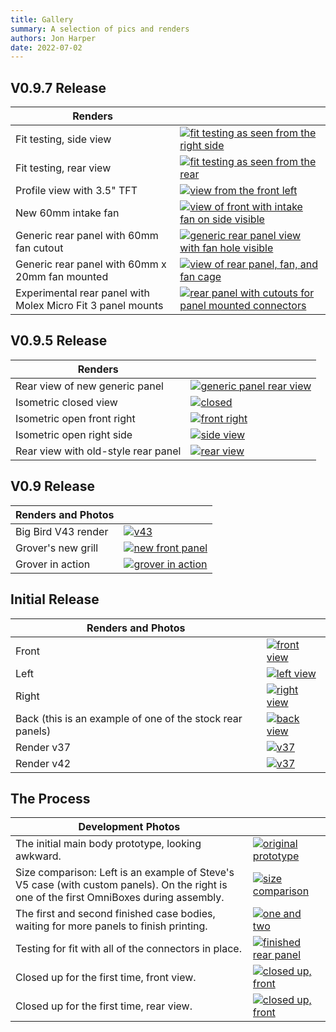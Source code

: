 ```yaml
---
title: Gallery
summary: A selection of pics and renders
authors: Jon Harper
date: 2022-07-02
---
```



## V0.9.7 Release
| Renders               |   |
|-----------------------|---|
| Fit testing, side view | [![fit testing as seen from the right side][26]][26]
| Fit testing, rear view | [![fit testing as seen from the rear][27]][27]
| Profile view with 3.5" TFT | [![view from the front left][24]][24] |
| New 60mm intake fan   | [![view of front with intake fan on side visible][25]][25]
| Generic rear panel with 60mm fan cutout | [![generic rear panel view with fan hole visible][22]][22] |
| Generic rear panel with 60mm x 20mm fan mounted | [![view of rear panel, fan, and fan cage][23]][23]
| Experimental rear panel with Molex Micro Fit 3 panel mounts | [![rear panel with cutouts for panel mounted connectors][21]][21] |

## V0.9.5 Release
| Renders               |   |
|-----------------------|---|
| Rear view of new generic panel | [![generic panel rear view][20]][20]
| Isometric closed view | [![closed][19]][19] |
| Isometric open front right  | [![front right][18]][18] |
| Isometric open right side   | [![side view][17]][17] |
| Rear view with old-style rear panel | [![rear view][16]][16] |

## V0.9 Release

| Renders and Photos  |   |
|---------------------|---|
| Big Bird V43 render | [![v43][15]][15] |
| Grover's new grill  | [![new front panel][14]][14] |
| Grover in action    | [![grover in action][13]][13] |

## Initial Release

| Renders and Photos |   |
|--------------------|---|
| Front      | [![front view][12]][12] |
| Left       | [![left view][11]][11] |
| Right      | [![right view][10]][10] |
| Back (this is an example of one of the stock rear panels) | [![back view][9]][9] |
| Render v37 | [![v37][8]][8] |
| Render v42 | [![v37][7]][7] |

## The Process

| Development Photos |   |
|--------------------|---|
| The initial main body prototype, looking awkward. | [![original prototype][6]][6] |
| Size comparison: Left is an example of Steve's V5 case (with custom panels). On the right is one of the first OmniBoxes during assembly. | [![size comparison][5]][5] |
| The first and second finished case bodies, waiting for more panels to finish printing. | [![one and two][4]][4] |
| Testing for fit with all of the connectors in place. | [![finished rear panel][3]][3] |
| Closed up for the first time, front view. | [![closed up, front][2]][2] |
| Closed up for the first time, rear view. | [![closed up, front][1]][1] |

[1]:  img/gallery/closed_up.jpg
[2]:  img/gallery/front_view.jpg
[3]:  img/gallery/finished_rear.jpg
[4]:  img/gallery/one_and_two.jpg
[5]:  img/gallery/size_comparison.jpg
[6]:  img/gallery/prototype.jpg
[7]:  img/gallery/v42.png
[8]:  img/gallery/v37.png
[9]:  img/gallery/view_back.jpg
[10]: img/gallery/view_right.jpg
[11]: img/gallery/view_left.jpg
[12]: img/gallery/view_front.jpg
[13]: img/gallery_0.9/grover_at_work.jpg
[14]: img/gallery_0.9/grover_up_close.jpg
[15]: img/gallery_0.9/big_bird_render.png
[16]: img/gallery_0.9.5/angled_rear.png
[17]: img/gallery_0.9.5/iso_right.png
[18]: img/gallery_0.9.5/iso_front_right.png
[19]: img/gallery_0.9.5/iso_closed.png
[20]: img/gallery_0.9.5/rear_panel.png
[21]: img/gallery_0.9.7/molex_rear_panel.png
[22]: img/gallery_0.9.7/generic_rear_panel.png
[23]: img/gallery_0.9.7/rear_60mm_fan.png
[24]: img/gallery_0.9.7/profile_view.png
[25]: img/gallery_0.9.7/front_60mm_fan.png
[26]: img/gallery_0.9.7/fit_test_side.jpg
[27]: img/gallery_0.9.7/fit_test_rear.jpg